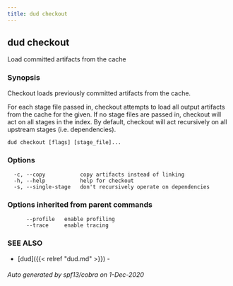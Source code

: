 ```yaml
---
title: dud checkout
---
```

## dud checkout

Load committed artifacts from the cache

### Synopsis

Checkout loads previously committed artifacts from the cache.

For each stage file passed in, checkout attempts to load all output artifacts
from the cache for the given. If no stage files are passed in, checkout will act on all
stages in the index. By default, checkout will act recursively on all upstream stages
(i.e. dependencies).

```
dud checkout [flags] [stage_file]...
```

### Options

```
  -c, --copy           copy artifacts instead of linking
  -h, --help           help for checkout
  -s, --single-stage   don't recursively operate on dependencies
```

### Options inherited from parent commands

```
      --profile   enable profiling
      --trace     enable tracing
```

### SEE ALSO

* [dud]({{< relref "dud.md" >}})	 - 

###### Auto generated by spf13/cobra on 1-Dec-2020
